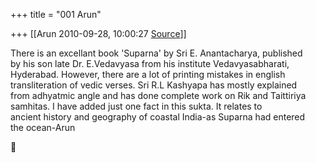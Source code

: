 +++
title = "001 Arun"

+++
[[Arun	2010-09-28, 10:00:27 [Source](https://groups.google.com/g/bvparishat/c/ChCgAwXVYwA)]]



There is an excellant book 'Suparna' by Sri E. Anantacharya, published  
by his son late Dr. E.Vedavyasa from his institute Vedavyasabharati,  
Hyderabad. However, there are a lot of printing mistakes in english  
transliteration of vedic verses. Sri R.L Kashyapa has mostly explained  
from adhyatmic angle and has done complete work on Rik and Taittiriya  
samhitas. I have added just one fact in this sukta. It relates to  
ancient history and geography of coastal India-as Suparna had entered  
the ocean-Arun  



